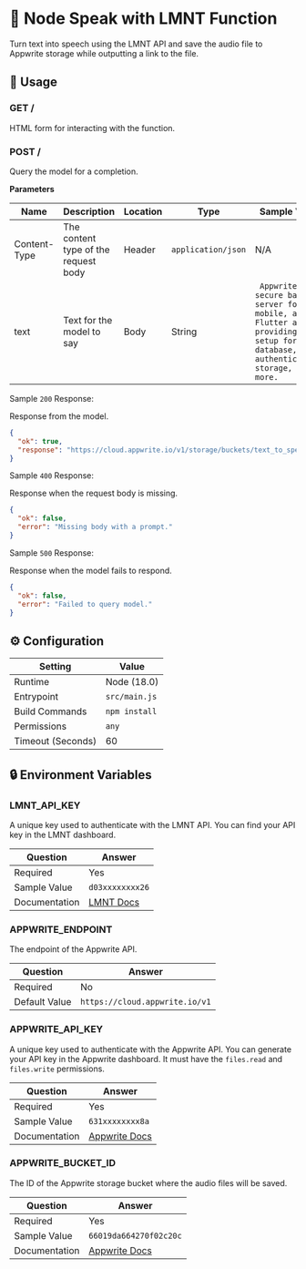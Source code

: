 # 📣 Node Speak with LMNT Function

Turn text into speech using the LMNT API and save the audio file to Appwrite storage while outputting a link to the file.

## 🧰 Usage

### GET /

HTML form for interacting with the function.

### POST /

Query the model for a completion.

**Parameters**

| Name         | Description                                                                       | Location | Type               | Sample Value                                                                                                                                    | Required |
| ------------ | --------------------------------------------------------------------------------- | -------- | ------------------ | ----------------------------------------------------------------------------------------------------------------------------------------------- | -------- |
| Content-Type | The content type of the request body                                              | Header   | `application/json` | N/A                                                                                                                                             | Yes      |
| text         | Text for the model to say                                                         | Body     | String             | ` Appwrite is a secure backend server for web, mobile, and Flutter apps, providing easy setup for database, authentication, storage, and more.` | Yes      |

Sample `200` Response:

Response from the model.

```json
{
  "ok": true,
  "response": "https://cloud.appwrite.io/v1/storage/buckets/text_to_speech/files/66019da664270f02c20c/view?project=project_id"
}
```

Sample `400` Response:

Response when the request body is missing.

```json
{
  "ok": false,
  "error": "Missing body with a prompt."
}
```

Sample `500` Response:

Response when the model fails to respond.

```json
{
  "ok": false,
  "error": "Failed to query model."
}
```

## ⚙️ Configuration

| Setting           | Value         |
| ----------------- | ------------- |
| Runtime           | Node (18.0)   |
| Entrypoint        | `src/main.js` |
| Build Commands    | `npm install` |
| Permissions       | `any`         |
| Timeout (Seconds) | 60            |

## 🔒 Environment Variables

### LMNT_API_KEY

A unique key used to authenticate with the LMNT API. You can find your API key in the LMNT dashboard.

| Question      | Answer                                                                      |
| ------------- | --------------------------------------------------------------------------- |
| Required      | Yes                                                                         |
| Sample Value  | `d03xxxxxxxx26`                                                             |
| Documentation | [LMNT Docs](https://docs.lmnt.com/getting-started/environment-setup) |

### APPWRITE_ENDPOINT

The endpoint of the Appwrite API.

| Question      | Answer                         |
| ------------- | ------------------------------ |
| Required      | No                             |
| Default Value | `https://cloud.appwrite.io/v1` |

### APPWRITE_API_KEY

A unique key used to authenticate with the Appwrite API. You can generate your API key in the Appwrite dashboard. It must have the `files.read` and `files.write` permissions.

| Question      | Answer                                                               |
| ------------- | -------------------------------------------------------------------- |
| Required      | Yes                                                                  |
| Sample Value  | `631xxxxxxxx8a`                                                      |
| Documentation | [Appwrite Docs](https://appwrite.io/docs/advanced/platform/api-keys) |

### APPWRITE_BUCKET_ID

The ID of the Appwrite storage bucket where the audio files will be saved.

| Question      | Answer                                                             |
| ------------- | ------------------------------------------------------------------ |
| Required      | Yes                                                                |
| Sample Value  | `66019da664270f02c20c`                                             |
| Documentation | [Appwrite Docs](https://appwrite.io/docs/products/storage/buckets) |
